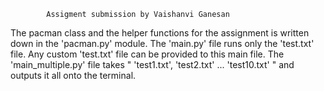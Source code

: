 			Assigment submission by Vaishanvi Ganesan

The pacman class and the helper functions for the assignment is written down
in the 'pacman.py' module. 
The 'main.py' file runs only the 'test.txt' file. Any custom 'test.txt' file can be provided to this main file.
The 'main_multiple.py' file takes " 'test1.txt', 'test2.txt' ... 'test10.txt' " and 
outputs it all onto the terminal.